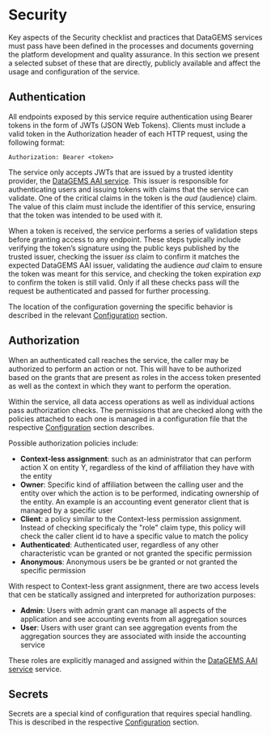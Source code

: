 # Security

Key aspects of the Security checklist and practices that DataGEMS services must pass have been defined in the processes and documents governing the platform development and quality assurance. In this section we present a selected subset of these that are directly, publicly available and affect the usage and configuration of the service.

## Authentication

All endpoints exposed by this service require authentication using Bearer tokens in the form of JWTs (JSON Web Tokens). Clients must include a valid token in the Authorization header of each HTTP request, using the following format:

```
Authorization: Bearer <token>
```

The service only accepts JWTs that are issued by a trusted identity provider, the [DataGEMS AAI service](https://github.com/datagems-eosc/dg-aai). This issuer is responsible for authenticating users and issuing tokens with claims that the service can validate. One of the critical claims in the token is the *aud* (audience) claim. The value of this claim must include the identifier of this service, ensuring that the token was intended to be used with it.

When a token is received, the service performs a series of validation steps before granting access to any endpoint. These steps typically include verifying the token’s signature using the public keys published by the trusted issuer, checking the issuer *iss* claim to confirm it matches the expected DataGEMS AAI issuer, validating the audience *aud* claim to ensure the token was meant for this service, and checking the token expiration *exp* to confirm the token is still valid. Only if all these checks pass will the request be authenticated and passed for further processing.

The location of the configuration governing the specific behavior is described in the relevant [Configuration](configuration.md) section.

## Authorization

When an authenticated call reaches the service, the caller may be authorized to perform an action or not. This will have to be authorized based on the grants that are present as roles in the access token presented as well as the context in which they want to perform the operation.

Within the service, all data access operations as well as individual actions pass authorization checks. The permissions that are checked along with the policies attached to each one is managed in a configuration file that the respective [Configuration](configuration.md) section describes.

Possible authorization policies include:

* **Context-less assignment**: such as an administrator that can perform action X on entity Y, regardless of the kind of affiliation they have with the entity
* **Owner**: Specific kind of affiliation between the calling user and the entity over which the action is to be performed, indicating ownership of the entity. An example is an accounting event generator client that is managed by a specific user
* **Client**: a policy similar to the Context-less permission assignment. Instead of checking specificaly the "role" claim type, this policy will check the caller client id to have a specific value to match the policy
* **Authenticated**: Authenticated user, regardless of any other characteristic vcan be granted or not granted the specific permission
* **Anonymous**: Anonymous users be be granted or not granted the specific permission

With respect to Context-less grant assignment, there are two access levels that cen be statically assigned and interpreted for authorization purposes:
* **Admin**: Users with admin grant can manage all aspects of the application and see accounting events from all aggregation sources
* **User**: Users with user grant can see aggregation events from the aggregation sources they are associated with inside the accounting service

These roles are explicitly managed and assigned within the [DataGEMS AAI service](https://github.com/datagems-eosc/dg-aai) service.

## Secrets

Secrets are a special kind of configuration that requires special handling. This is described in the respective [Configuration](configuration.md) section.